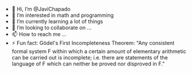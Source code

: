 - 👋 Hi, I’m @JaviChapado
- 👀 I’m interested in math and programming
- 🌱 I’m currently learning a lot of things
- 💞️ I’m looking to collaborate on ...
- 📫 How to reach me ...
- ⚡ Fun fact: Gödel's First Incompleteness Theorem: "Any consistent formal system F within which a certain amount of elementary arithmetic can be carried out is incomplete; i.e. there are statements of the language of F which can neither be proved nor disproved in F."

<!---
JaviChapado/JaviChapado is a ✨ special ✨ repository because its `README.md` (this file) appears on your GitHub profile.
You can click the Preview link to take a look at your changes.
--->
